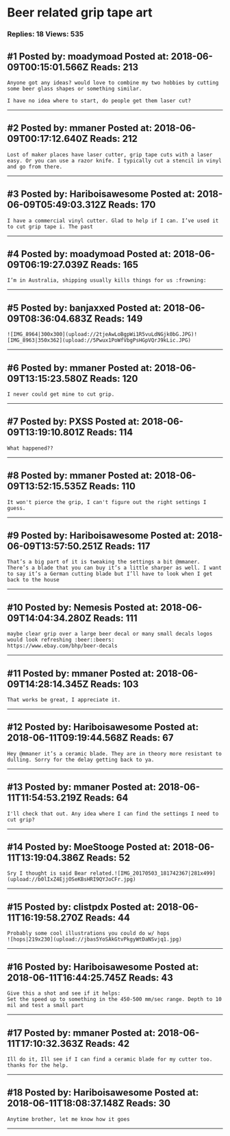 # Beer related grip tape art

### Replies: 18 Views: 535

## \#1 Posted by: moadymoad Posted at: 2018-06-09T00:15:01.566Z Reads: 213

```
Anyone got any ideas? would love to combine my two hobbies by cutting some beer glass shapes or something similar.

I have no idea where to start, do people get them laser cut?
```

---
## \#2 Posted by: mmaner Posted at: 2018-06-09T00:17:12.640Z Reads: 212

```
Lost of maker places have laser cutter, grip tape cuts with a laser easy. Or you can use a razor knife. I typically cut a stencil in vinyl and go from there.
```

---
## \#3 Posted by: Hariboisawesome Posted at: 2018-06-09T05:49:03.312Z Reads: 170

```
I have a commercial vinyl cutter. Glad to help if I can. I’ve used it to cut grip tape i. The past
```

---
## \#4 Posted by: moadymoad Posted at: 2018-06-09T06:19:27.039Z Reads: 165

```
I’m in Australia, shipping usually kills things for us :frowning:
```

---
## \#5 Posted by: banjaxxed Posted at: 2018-06-09T08:36:04.683Z Reads: 149

```
![IMG_8964|300x300](upload://2tjeAwLoBgpWi1R5vuLdNGjk0bG.JPG)![IMG_8963|350x362](upload://5Pwux1PoWfVbgPsHGpVQrJ9kLic.JPG)
```

---
## \#6 Posted by: mmaner Posted at: 2018-06-09T13:15:23.580Z Reads: 120

```
I never could get mine to cut grip.
```

---
## \#7 Posted by: PXSS Posted at: 2018-06-09T13:19:10.801Z Reads: 114

```
What happened??
```

---
## \#8 Posted by: mmaner Posted at: 2018-06-09T13:52:15.535Z Reads: 110

```
It won't pierce the grip, I can't figure out the right settings I guess.
```

---
## \#9 Posted by: Hariboisawesome Posted at: 2018-06-09T13:57:50.251Z Reads: 117

```
That’s a big part of it is tweaking the settings a bit @mmaner. There’s a blade that you can buy it’s a little sharper as well. I want to say it’s a German cutting blade but I’ll have to look when I get back to the house
```

---
## \#10 Posted by: Nemesis Posted at: 2018-06-09T14:04:34.280Z Reads: 111

```
maybe clear grip over a large beer decal or many small decals logos would look refreshing :beer::beers:
https://www.ebay.com/bhp/beer-decals
```

---
## \#11 Posted by: mmaner Posted at: 2018-06-09T14:28:14.345Z Reads: 103

```
That works be great, I appreciate it.
```

---
## \#12 Posted by: Hariboisawesome Posted at: 2018-06-11T09:19:44.568Z Reads: 67

```
Hey @mmaner it’s a ceramic blade. They are in theory more resistant to dulling. Sorry for the delay getting back to ya.
```

---
## \#13 Posted by: mmaner Posted at: 2018-06-11T11:54:53.219Z Reads: 64

```
I'll check that out. Any idea where I can find the settings I need to cut grip?
```

---
## \#14 Posted by: MoeStooge Posted at: 2018-06-11T13:19:04.386Z Reads: 52

```
Sry I thought is said Bear related.![IMG_20170503_181742367|281x499](upload://b0lIxZ4EjjOSeKBsHRI9QYJoCFr.jpg)
```

---
## \#15 Posted by: clistpdx Posted at: 2018-06-11T16:19:58.270Z Reads: 44

```
Probably some cool illustrations you could do w/ hops
![hops|219x230](upload://jbas5YoSAkGtvPkgyWtDaNSvjq1.jpg)
```

---
## \#16 Posted by: Hariboisawesome Posted at: 2018-06-11T16:44:25.745Z Reads: 43

```
Give this a shot and see if it helps: 
Set the speed up to something in the 450-500 mm/sec range. Depth to 10 mil and test a small part
```

---
## \#17 Posted by: mmaner Posted at: 2018-06-11T17:10:32.363Z Reads: 42

```
Ill do it, Ill see if I can find a ceramic blade for my cutter too.  thanks for the help.
```

---
## \#18 Posted by: Hariboisawesome Posted at: 2018-06-11T18:08:37.148Z Reads: 30

```
Anytime brother, let me know how it goes
```

---
